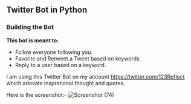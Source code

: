 ## Twitter Bot in Python

### Building the Bot

**This bot is meant to:**

* Follow everyone following you.
* Favorite and Retweet a Tweet based on keywords.
* Reply to a user based on a keyword.


I am using this Twitter Bot on  my account https://twitter.com/123Reflect which adovate insprational thought and quotes.

Here is the screenshot:-
![Screenshot (74)](https://user-images.githubusercontent.com/44902363/79696813-8a98cc00-829c-11ea-9f10-807305e3c144.png)

